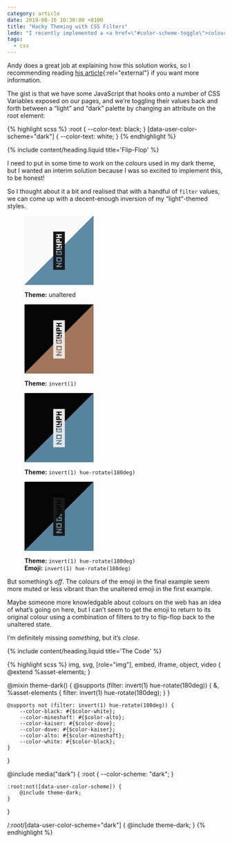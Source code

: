 ```yaml
---
category: article
date: 2019-08-16 10:30:00 +0100
title: "Hacky Theming with CSS Filters"
lede: "I recently implemented a <a href=\"#color-scheme-toggle\">colour scheme toggler</a> in the footer of my website, following <a href=\"https://andy-bell.design\" rel=\"external\">Andy Bell’s</a> guide, <a href=\"https://andy-bell.design/wrote/create-a-user-controlled-dark-or-light-mode\" rel=\"external\">Create a user controlled dark or light mode</a>, but I found an alternate solution for styling my dark theme which uses CSS’s filter property."
tags:
  - css
---
```


<style>
    .figure--dragon div {
        background-color: #f9f9f9;
        background-image: linear-gradient(to bottom right, transparent 50%, #5f8aa6 50%, #5f8aa6);
        width: 10rem;
        height: 10rem;
        font-size: 5rem;
        line-height: 10rem;
        text-align: center;
    }
    [data-user-color-scheme="dark"] .figure--dragon {
        filter: hue-rotate(180deg) invert(1);
    }
    [data-user-color-scheme="dark"] .figure--dragon .emoji {
        filter: none;
    }
</style>

Andy does a great job at explaining how this solution works, so I recommending reading [his article](https://andy-bell.design/wrote/create-a-user-controlled-dark-or-light-mode){:rel="external"} if you want more information.

The gist is that we have some JavaScript that hooks onto a number of CSS Variables exposed on our pages, and we’re toggling their values back and forth between a <q>light</q> and <q>dark</q> palette by changing an attribute on the root element:

{% highlight scss %}
:root {
    --color-text: black;
}
[data-user-color-scheme="dark"] {
    --color-text: white;
}
{% endhighlight %}


{% include content/heading.liquid title='Flip-Flop' %}

I need to put in some time to work on the colours used in my dark theme, but I wanted an interim solution because I was so excited to implement this, to be honest!

So I thought about it a bit and realised that with a handful of `filter` values, we can come up with a decent-enough inversion of my <q>light</q>-themed styles.

<figure class="figure--dragon">
    <div>
        <span class="emoji" role="img" aria-label="Dragon Face">🐲</span>
    </div>
    <p><strong>Theme:</strong> unaltered</p>
</figure>

<figure class="figure--dragon">
    <div style="filter: invert(1);">
        <span class="emoji" role="img" aria-label="Dragon Face">🐲</span>
    </div>
    <p><strong>Theme:</strong> <code>invert(1)</code></p>
</figure>

<figure class="figure--dragon">
    <div style="filter: hue-rotate(180deg) invert(1);">
        <span class="emoji" role="img" aria-label="Dragon Face">🐲</span>
    </div>
    <p><strong>Theme:</strong> <code>invert(1) hue-rotate(180deg)</code></p>
</figure>

<figure class="figure--dragon">
    <div style="filter: hue-rotate(180deg) invert(1);">
        <span class="emoji" role="img" aria-label="Dragon Face" style="filter: hue-rotate(180deg) invert(1);">🐲</span>
    </div>
    <p>
        <strong>Theme:</strong> <code>invert(1) hue-rotate(180deg)</code>
        <br>
        <strong>Emoji:</strong> <code>invert(1) hue-rotate(180deg)</code>
    </p>
</figure>

But something’s *off*. The colours of the emoji in the final example seem more muted or less vibrant than the unaltered emoji in the first example.

Maybe someone more knowledgable about colours on the web has an idea of what’s going on here, but I can’t seem to get the emoji to return to its original colour using a combination of filters to try to flip-flop back to the unaltered state.

I’m definitely missing *something*, but it’s *close*.


{% include content/heading.liquid title='The Code' %}

{% highlight scss %}
img,
svg,
[role="img"],
embed,
iframe,
object,
video {
    @extend %asset-elements;
}

@mixin theme-dark() {
    @supports (filter: invert(1) hue-rotate(180deg)) {
        &,
        %asset-elements {
            filter: invert(1) hue-rotate(180deg);
        }
    }

    @supports not (filter: invert(1) hue-rotate(180deg)) {
        --color-black: #{$color-white};
        --color-mineshaft: #{$color-alto};
        --color-kaiser: #{$color-dove};
        --color-dove: #{$color-kaiser};
        --color-alto: #{$color-mineshaft};
        --color-white: #{$color-black};
    }
}

@include media("dark") {
    :root {
        --color-scheme: "dark";
    }

    :root:not([data-user-color-scheme]) {
        @include theme-dark;
    }
}

/*:root*/[data-user-color-scheme="dark"] {
    @include theme-dark;
}
{% endhighlight %}

